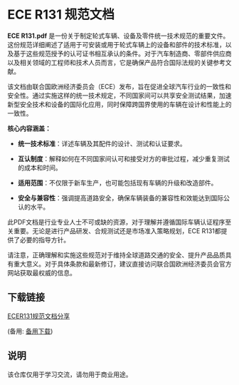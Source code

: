 # ECE R131 规范文档

**ECE R131.pdf** 是一份关于制定轮式车辆、设备及零件统一技术规范的重要文件。这份规范详细阐述了适用于可安装或用于轮式车辆上的设备和部件的技术标准，以及基于这些规范授予的认可证书相互承认的条件。对于汽车制造商、零部件供应商以及相关领域的工程师和技术人员而言，它是确保产品符合国际法规的关键参考文献。

该文档由联合国欧洲经济委员会（ECE）发布，旨在促进全球汽车行业的一致性和安全性。通过实施这样的统一技术规定，不同国家间可以共享安全测试结果，加速新型安全技术和设备的国际化应用，同时保障跨国界使用的车辆在设计和性能上的一致性。

**核心内容涵盖：**

- **统一技术标准**：详述车辆及其配件的设计、测试和认证要求。
  
- **互认制度**：解释如何在不同国家间认可和接受对方的审批过程，减少重复测试的成本和时间。
  
- **适用范围**：不仅限于新车生产，也可能包括现有车辆的升级和改造部件。
  
- **安全与兼容性**：强调提高道路安全，确保车辆装备的兼容性和效能达到国际公认的水平。

此PDF文档是行业专业人士不可或缺的资源，对于理解并遵循国际车辆认证程序至关重要。无论是进行产品研发、合规测试还是市场准入策略规划，ECE R131都提供了必要的指导方针。

请注意，正确理解和实施这些规范对于维持全球道路交通的安全、提升产品品质具有重大意义。对于具体条款和最新修订，建议直接访问联合国欧洲经济委员会官方网站获取最权威的信息。

## 下载链接
[ECER131规范文档分享](https://pan.quark.cn/s/06503caee6c7) 

(备用: [备用下载](https://pan.baidu.com/s/10hHOow-48ozW8G70DtabVw?pwd=1223))

## 说明

该仓库仅用于学习交流，请勿用于商业用途。
